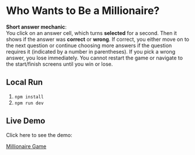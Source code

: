 # Who Wants to Be a Millionaire?

**Short answer mechanic**:  
You click on an answer cell, which turns **selected** for a second. Then it shows if the answer was **correct** or **wrong**. If correct, you either move on to the next question or continue choosing more answers if the question requires it (indicated by a number in parentheses). If you pick a wrong answer, you lose immediately. You cannot restart the game or navigate to the start/finish screens until you win or lose.

## Local Run

1. `npm install`
2. `npm run dev`

## Live Demo

Click here to see the demo:

[Millionaire Game](https://goodly-millionaire.vercel.app)

